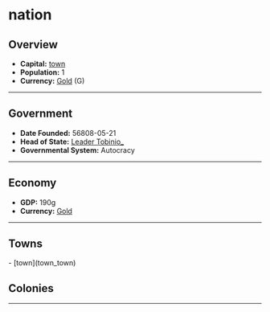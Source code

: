 <!--UNDEDITED FILE, remove this entire line if this file has been edited!-->
# <!--NAME-->nation<!--NAME-->

## Overview

- **Capital:** <!--CAPITAL_LINK-->[town](town_town)<!--CAPITAL_LINK-->
- **Population:** <!--POPULATION-->1<!--POPULATION-->
- **Currency:** <!--CURRENCY_LINK-->[Gold](Gold_currency)<!--CURRENCY_LINK--> (<!--CURRENCY_ABV-->G<!--CURRENCY_ABV-->)

---

## Government

- **Date Founded:** <!--FOUNDED-->56808-05-21<!--FOUNDED-->
- **Head of State:** <!--LEADER_TITLE_LINK-->[Leader Tobinio_](Tobinio__user)<!--LEADER_TITLE_LINK-->
- **Governmental System:** <!--GOVERNMENT-->Autocracy<!--GOVERNMENT-->

---

## Economy

- **GDP:** <!--GDP-->190g<!--GDP-->
- **Currency:** <!--CURRENCY_LINK-->[Gold](Gold_currency)<!--CURRENCY_LINK-->

---

## Towns

<!--TOWNS-->- [town](town_town)<!--TOWNS-->

## Colonies

<!--COLONIES--><!--COLONIES-->

---